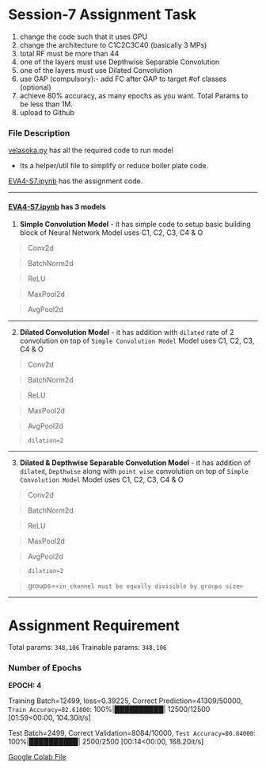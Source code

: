 # Session-7 Assignment Task
1. change the code such that it uses GPU
2. change the architecture to C1C2C3C40 (basically 3 MPs)
3. total RF must be more than 44
4. one of the layers must use Depthwise Separable Convolution
5. one of the layers must use Dilated Convolution
6. use GAP (compulsory):- add FC after GAP to target #of classes (optional)
7. achieve 80% accuracy, as many epochs as you want. Total Params to be less than 1M. 
8. upload to Github

### File Description

[velasoka.py](https://github.com/velasoka-repo/EVA4/blob/master/Session-7/velasoka.py "velasoka.py") has all the required code to run model
- Its a helper/util file to simplify or reduce boiler plate code.

[EVA4-S7.ipynb](https://github.com/velasoka-repo/EVA4/blob/master/Session-7/EVA4_S7.ipynb "EVA4-S7.ipynb") has the assignment code.



------------


#### [EVA4-S7.ipynb](https://github.com/velasoka-repo/EVA4/blob/master/Session-7/EVA4_S7.ipynb "EVA4-S7.ipynb")  has 3 models

1. **Simple Convolution Model** - it has simple code to setup basic building block of Neural Network
Model uses C1, C2, C3, C4 & O
> Conv2d

> BatchNorm2d

> ReLU

> MaxPool2d

> AvgPool2d


------------


2. **Dilated Convolution Model** - it has addition with `dilated` rate of 2 convolution on top of `Simple Convolution Model`
Model uses C1, C2, C3, C4 & O
> Conv2d

> BatchNorm2d

> ReLU

> MaxPool2d

> AvgPool2d

> `dilation=2`


------------


3. **Dilated & Depthwise Separable Convolution Model** - it has addition of `dilated`, `Depthwise` along with `point wise` convolution on top of `Simple Convolution Model`
Model uses C1, C2, C3, C4 & O
> Conv2d

> BatchNorm2d

> ReLU

> MaxPool2d

> AvgPool2d

> `dilation=2`

> groups=`<in_channel must be equally divisible by groups size>`


------------

# Assignment Requirement

Total params: `348,106`
Trainable params: `348,106`

### Number of Epochs

**EPOCH: 4**

Training Batch=12499, loss=0.39225, Correct Prediction=41309/50000, `Train Accuracy=82.61800`: 100%|██████████| 12500/12500 [01:59<00:00, 104.30it/s]

Test Batch=2499, Correct Validation=8084/10000, `Test Accuracy=80.84000`: 100%|██████████| 2500/2500 [00:14<00:00, 168.20it/s]


[Google Colab File](https://colab.research.google.com/github/velasoka-repo/EVA4/blob/master/Session-7/EVA4_S7.ipynb)

